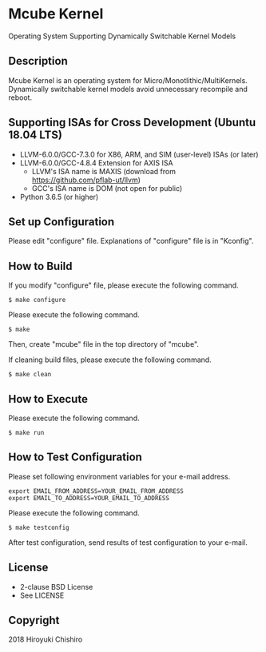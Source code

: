 # Mcube Kernel
Operating System Supporting Dynamically Switchable Kernel Models

## Description
Mcube Kernel is an operating system for Micro/Monotlithic/MultiKernels.
Dynamically switchable kernel models avoid unnecessary recompile and
reboot.


## Supporting ISAs for Cross Development (Ubuntu 18.04 LTS)
- LLVM-6.0.0/GCC-7.3.0 for X86, ARM, and SIM (user-level) ISAs (or later)
- LLVM-6.0.0/GCC-4.8.4 Extension for AXIS ISA
  - LLVM's ISA name is MAXIS (download from https://github.com/pflab-ut/llvm)
  - GCC's ISA name is DOM (not open for public)
- Python 3.6.5 (or higher)


## Set up Configuration
Please edit "configure" file.
Explanations of "configure" file is in "Kconfig".


## How to Build

If you modify "configure" file, please execute the following command.
```
$ make configure
```

Please execute the following command.
```
$ make
```
Then, create "mcube" file in the top directory of "mcube".


If cleaning build files, please execute the following command.
```
$ make clean
```

## How to Execute

Please execute the following command.
```
$ make run
```


## How to Test Configuration

Please set following environment variables for your e-mail address.

```
export EMAIL_FROM_ADDRESS=YOUR_EMAIL_FROM_ADDRESS
export EMAIL_TO_ADDRESS=YOUR_EMAIL_TO_ADDRESS
```

Please execute the following command.

```
$ make testconfig
```

After test configuration, send results of test configuration to your e-mail.


## License
- 2-clause BSD License
- See LICENSE

## Copyright
2018 Hiroyuki Chishiro

